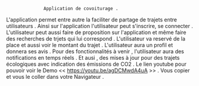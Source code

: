                   Application de covoiturage .
L'application permet entre autre la faciliter de partage de trajets entre utilisateurs .
Ainsi sur l'application l'utilisateur peut s'inscrire, se connecter .
L'utilisateur peut aussi faire de proposition sur l'application et même faire des recherches de trjets qui lui correspond .
L'utilisateur va reservé de la place et aussi voir le montant du trajet .
L'utilisateur aura un profil et donnera ses avis .
Pour des fonctionnalités à venir , l'utilisateur aura des notifications en temps réels .
Et ausi , des mises à jour pour des trajets écologiques avec indication des émissions de CO2 .
Le lien youtube pour pouvoir voir le Demo << https://youtu.be/agDCMwdA4uA >> . Vous copier et vous le coller dans votre Navigateur .
